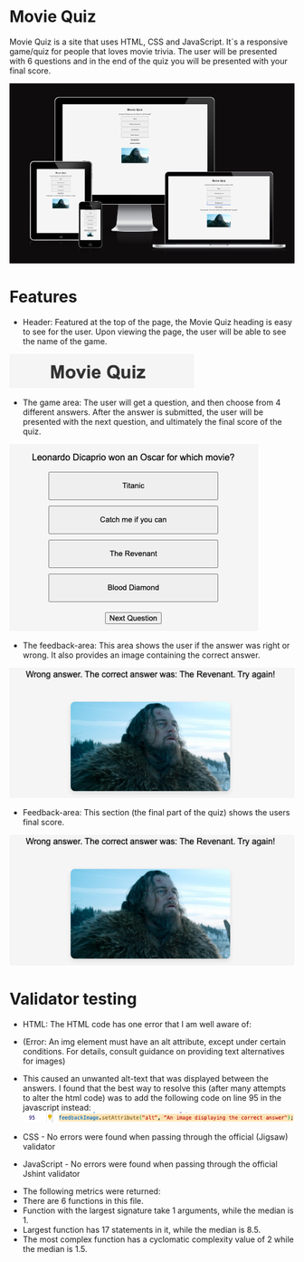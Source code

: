 # Movie Quiz 

Movie Quiz is a site that uses HTML, CSS and JavaScript. It´s a responsive game/quiz for people that loves movie trivia. The user will be presented with 6 questions and in the end of the quiz you will be presented with your final score. 

![Image Alt Text](assets/css/images/amiresponsive.jpg)

# Features

* Header: Featured at the top of the page, the Movie Quiz heading is easy to see for the user. Upon viewing the page, the user will be able to see the name of the game.

![Image Alt Text](assets/css/images/header.jpg)

* The game area: The user will get a question, and then choose from 4 different answers. After the answer is submitted, the user will be presented with the next question, and ultimately the final score of the quiz. 

![Image Alt Text](assets/css/images/gamearea.jpg)

* The feedback-area: This area shows the user if the answer was right or wrong. It also provides an image containing the correct answer.

![Image Alt Text](assets/css/images/feedback.jpg)

* Feedback-area: This section (the final part of the quiz) shows the users final score. 

![Image Alt Text](assets/css/images/feedback.jpg)

# Validator testing

* HTML: The HTML code has one error that I am well aware of: 
- (Error: An img element must have an alt attribute, except under certain conditions. For details, consult guidance on providing text alternatives for images)

- This caused an unwanted alt-text that was displayed between the answers. I found that the best way to resolve this (after many attempts to alter the html code) was to add the following code on line 95 in the javascript instead:
![Image Alt Text](assets/css/images/java.jpg)

* CSS - No errors were found when passing through the official (Jigsaw) validator

* JavaScript - No errors were found when passing through the official Jshint validator
- The following metrics were returned:
- There are 6 functions in this file.
- Function with the largest signature take 1 arguments, while the median is 1.
- Largest function has 17 statements in it, while the median is 8.5.
- The most complex function has a cyclomatic complexity value of 2 while the median is 1.5.



